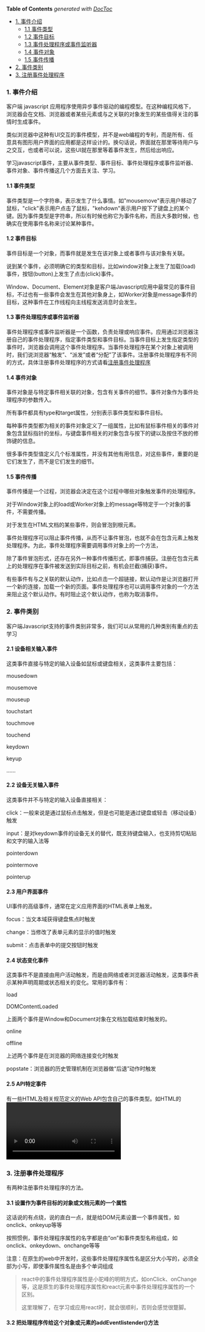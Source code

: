 <!-- START doctoc generated TOC please keep comment here to allow auto update -->
<!-- DON'T EDIT THIS SECTION, INSTEAD RE-RUN doctoc TO UPDATE -->
**Table of Contents**  *generated with [DocToc](https://github.com/thlorenz/doctoc)*

- [1. 事件介绍](#1-%E4%BA%8B%E4%BB%B6%E4%BB%8B%E7%BB%8D)
  - [1.1 事件类型](#11-%E4%BA%8B%E4%BB%B6%E7%B1%BB%E5%9E%8B)
  - [1.2 事件目标](#12-%E4%BA%8B%E4%BB%B6%E7%9B%AE%E6%A0%87)
  - [1.3 事件处理程序或事件监听器](#13-%E4%BA%8B%E4%BB%B6%E5%A4%84%E7%90%86%E7%A8%8B%E5%BA%8F%E6%88%96%E4%BA%8B%E4%BB%B6%E7%9B%91%E5%90%AC%E5%99%A8)
  - [1.4 事件对象](#14-%E4%BA%8B%E4%BB%B6%E5%AF%B9%E8%B1%A1)
  - [1.5 事件传播](#15-%E4%BA%8B%E4%BB%B6%E4%BC%A0%E6%92%AD)
- [2. 事件类别](#2-%E4%BA%8B%E4%BB%B6%E7%B1%BB%E5%88%AB)
- [3. 注册事件处理程序](#3-%E6%B3%A8%E5%86%8C%E4%BA%8B%E4%BB%B6%E5%A4%84%E7%90%86%E7%A8%8B%E5%BA%8F)

<!-- END doctoc generated TOC please keep comment here to allow auto update -->

### 1. 事件介绍

客户端 javascript 应用程序使用异步事件驱动的编程模型。在这种编程风格下，浏览器会在文档、浏览器或者某些元素或与之关联的对象发生的某些值得关注的事情时生成事件。

类似浏览器中这种有UI交互的事件模型，并不是web编程的专利，而是所有、任意具有图形用户界面的应用都是这样设计的。换句话说，界面就在那里等待用户与之交互，也或者可以说，这些UI就在那里等着事件发生，然后给出响应。

学习javascript事件，主要从事件类型、事件目标、事件处理程序或事件监听器、事件对象、事件传播这几个方面去关注、学习。

#### 1.1 事件类型

事件类型是一个字符串，表示发生了什么事情。如"mousemove"表示用户移动了鼠标，"click"表示用户点击了鼠标，"kehdown"表示用户按下了键盘上的某个键。因为事件类型是字符串，所以有时候也称它为事件名称，而且大多数时候，也确实在使用事件名称来讨论某种事件。

#### 1.2 事件目标

事件目标是一个对象，而事件就是发生在该对象上或者事件与该对象有关联。

说到某个事件，必须明确它的类型和目标，比如window对象上发生了加载(load)事件，按钮(button)上发生了点击(click)事件。

Window、Document、Element对象是客户端Javascript应用中最常见的事件目标，不过也有一些事件会发生在其他对象身上，如Worker对象是message事件的目标，这种事件在工作线程向主线程发送消息时会发生。

#### 1.3 事件处理程序或事件监听器

事件处理程序或事件监听器是一个函数，负责处理或响应事件。应用通过浏览器注册自己的事件处理程序，指定事件类型和事件目标。当事件目标上发生指定类型的事件时，浏览器会调用这个事件处理程序。当事件处理程序在某个对象上被调用时，我们说浏览器“触发”、“派发”或者“分配”了该事件。注册事件处理程序有不同的方式，具体注册事件处理程序的方式请看<a href="#注册事件处理程序">注册事件处理程序</a>

#### 1.4 事件对象

事件对象是与特定事件相关联的对象，包含有关事件的细节。事件对象作为事件处理程序的参数传入。

所有事件都具有type和target属性，分别表示事件类型和事件目标。

每种事件类型都为相关的事件对象定义了一组属性，比如有鼠标事件相关的事件对象包含鼠标指针的坐标，与键盘事件相关的对象包含与按下的键以及按住不放的修饰键的信息。

很多事件类型值定义几个标准属性，并没有其他有用信息，对这些事件，重要的是它们发生了，而不是它们发生的细节。

#### 1.5 事件传播

事件传播是一个过程，浏览器会决定在这个过程中哪些对象触发事件的处理程序。

对于Window对象上的load或Worker对象上的message等特定于一个对象的事件，不需要传播。

对于发生在HTML文档的某些事件，则会冒泡到根元素。

事件处理程序可以阻止事件传播，从而不让事件冒泡，也就不会在包含元素上触发处理程序。为此，事件处理程序需要调用事件对象上的一个方法，

除了事件冒泡形式，还存在另外一种事件传播形式，即事件捕获。注册在包含元素上的处理程序在事件被发送到实际目标之前，有机会拦截(捕获)事件。

有些事件有与之关联的默认动作，比如点击一个超链接，默认动作是让浏览器打开一个新的连接，加载一个新的页面。事件处理程序也可以调用事件对象的一个方法来阻止这个默认动作。有时阻止这个默认动作，也称为取消事件。

### 2. 事件类别

客户端Javascript支持的事件类别非常多，我们可以从常用的几种类别有重点的去学习

#### 2.1 设备相关输入事件

这类事件直接与特定的输入设备如鼠标或键盘相关，这类事件主要包括：

mousedown

mousemove

mouseup

touchstart

touchmove

touchend

keydown

keyup

……

#### 2.2 设备无关输入事件

这类事件并不与特定的输入设备直接相关：

click：一般来说是通过鼠标点击触发，但是也可能是通过键盘或轻击（移动设备）触发

input：是对keydown事件的设备无关的替代，既支持键盘输入，也支持剪切粘贴和文字的输入法等

pointerdown

pointermove

pointerup

#### 2.3 用户界面事件

UI事件的高级事件，通常在定义应用界面的HTML表单上触发。

focus：当文本域获得键盘焦点时触发

change：当修改了表单元素的显示的值时触发

submit：点击表单中的提交按钮时触发

#### 2.4 状态变化事件

这类事件不是直接由用户活动触发，而是由网络或者浏览器活动触发，这类事件表示某种声明周期或状态相关的变化。常用的事件有：

load

DOMContentLoaded

上面两个事件是Window和Document对象在文档加载结束时触发的。

online

offline

上述两个事件是在浏览器的网络连接变化时触发

popstate：浏览器的历史管理机制在浏览器做“后退”动作时触发

#### 2.5 API特定事件

有一些HTML及相关规范定义的Web API包含自己的事件类型。如HTML的<video>、<audio>元素定义了自己的一系列事件，waiting、playing、seeking、volumechange等，可以使用这些事件自定义媒体播放。

### 3. 注册事件处理程序

有两种注册事件处理程序的方法。

#### 3.1 设置作为事件目标的对象或文档元素的一个属性

这话说的有点绕，说的直白一点，就是给DOM元素设置一个事件属性，如onclick、onkeyup等等

按照惯例，事件处理程序属性的名字都是由“on”和事件类型名称组成，如onclick、onkeydown、onchange等等

注意：在原生的web中开发时，这些事件处理程序属性名是区分大小写的，必须全部为小写，即使事件属性名是由多个单词组成

> react中的事件处理程序属性是小驼峰的明明方式，如onClick、onChange等，这是原生的事件处理程序属性和react元素中事件处理程序属性的一个区别。
>
> 这里理解了，在学习或应用react时，就会很顺利，否则会感觉很蹩脚。

#### 3.2 把处理程序传给这个对象或元素的addEventlistender()方法
